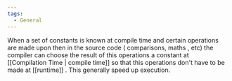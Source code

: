 ```yaml
---
tags:
  - General
---
```

When a set of constants is known at compile time and certain operations are made upon then in the source code ( comparisons, maths , etc) the compiler can choose the result of this operations a constant at [[Compilation Time | compile time]] so that this operations don't have to be made at [[runtime]] . This generally speed up execution.